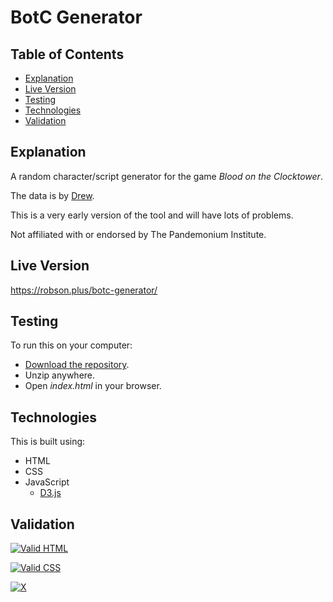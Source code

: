 # BotC Generator 

## Table of Contents

 * [Explanation](#explanation)
 * [Live Version](#live-version)
 * [Testing](#testing)
 * [Technologies](#technologies) 
 * [Validation](#validation) 
 
## Explanation

A random character/script generator for the game _Blood on the Clocktower_.

The data is by [Drew](https://www.reddit.com/user/DrewHancock).

This is a very early version of the tool and will have lots of problems.

Not affiliated with or endorsed by The Pandemonium Institute. 

## Live Version

https://robson.plus/botc-generator/

## Testing

To run this on your computer:
 * [Download the repository](https://github.com/Robson/BotC-Generator/archive/master.zip).
 * Unzip anywhere.
 * Open *index.html* in your browser.

## Technologies

This is built using:
 * HTML
 * CSS
 * JavaScript
   * <a href="https://github.com/d3/d3">D3.js</a>
 
## Validation
   
<a href="https://validator.w3.org/nu/?doc=https%3A%2F%2Frobson.plus%2Fbotc-generator%2F"><img src="https://www.w3.org/Icons/valid-html401-blue" alt="Valid HTML" /></a>

<a href="http://jigsaw.w3.org/css-validator/validator?uri=https%3A%2F%2Frobson.plus%2Fbotc-generator%2Fstyle.css&profile=css3svg&usermedium=all&warning=1"><img src="https://jigsaw.w3.org/css-validator/images/vcss-blue" alt="Valid CSS" /></a>      

[![X](https://www.codefactor.io/repository/github/robson/Reel-Time/badge?style=flat-square)](https://www.codefactor.io/repository/github/robson/BotC-Generator) 